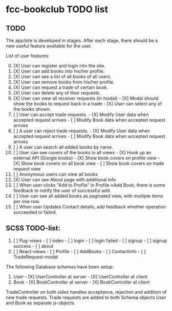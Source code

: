 fcc-bookclub TODO list
======================

TODO
----

The app/site is developed in stages. After each stage, there should be a new
useful feature available for the user.

List of user features:

  0. [X] User can register and login into the site.
  1. [X] User can add books into his/her profile.
  2. [X] User can see a list of all books of all users.
  3. [X] User can remove books from his/her profile.
  4. [X] User can request a trade of certain book.
  5. [X] User can delete any of their requests.
  6. [X] User can view all receiver requests (in modal)
    - [X] Modal should show the books to request back in a trade
    - [X] User can select any of the books shown.
  7. [ ] User can accept trade requests.
    - [X] Modify User data when accepted request arrives
    - [ ] Modify Book data when accepted request arrives
  8. [ ] A user can reject trade requests.
    - [X] Modify User data when accepted request arrives
    - [ ] Modify Book data when accepted request arrives
  9. [ ] A user can search all added books by name.
  10. [ ] User can see covers of the books in all views
    - [X] Hook up an external API (Google books)
    - [X] Show book covers on profile view
    - [X] Show book covers on all book view
    - [ ] Show book covers on trade request view
  11. [ ] Anonymous users can view all books
  12. [X] User can see About page with additional info
  13. [ ] When user clicks "Add to Profile" in Profile->Add Book, there is some
      feedback to notify the user of successful add.
  14. [ ] User can see all added books as paginated view, with multiple items
      per one row.
  15. [ ] When user Updates Contact details, add feedback whether operation
      succeeded or failed.

SCSS TODO-list:
---------------

  1. [ ] Pug-views
    - [ ] index
    - [ ] login
    - [ ] login failed
    - [ ] signup
    - [ ] signup success
    - [ ] about
  2. [ ] React-views
    - [ ] Profile
    - [ ] AddBooks
    - [ ] ContactInfo
    - [ ] TradeRequest-modal

The following Database schemas have been setup:

  1. User
    - [X] UserController at server
    - [X] UserController at client
  2. Book
    - [X] BookController at server
    - [X] BookController at client

TradeController on both sides handles acceptance, rejection and addition of new
trade requests. Trade requests are added to both Schema objects User and Book as
separate js-objects.

